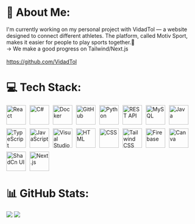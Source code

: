 # 💫 About Me:
I'm currently working on my personal project with VidadTol — a website designed to connect different athletes. The platform, called Motiv Sport, makes it easier for people to play sports together.🤸</br>
-> We make a good progress on Tailwind/Next.js</br>
</br>
https://github.com/VidadTol

# 💻 Tech Stack:
<div style="display: flex; align-items: flex-start; flex-wrap: wrap; gap: 10px;">
  <img src="https://techstack-generator.vercel.app/react-icon.svg" alt="React" width="51" height="51" />
  <img src="https://techstack-generator.vercel.app/csharp-icon.svg" alt="C#" width="51" height="51" />
  <img src="https://techstack-generator.vercel.app/docker-icon.svg" alt="Docker" width="51" height="51" />
  <img src="https://techstack-generator.vercel.app/github-icon.svg" alt="GitHub" width="51" height="51" />
  <img src="https://techstack-generator.vercel.app/python-icon.svg" alt="Python" width="51" height="51" />
  <img src="https://techstack-generator.vercel.app/restapi-icon.svg" alt="REST API" width="51" height="51" />
  <img src="https://techstack-generator.vercel.app/mysql-icon.svg" alt="MySQL" width="51" height="51" />
  <img src="https://techstack-generator.vercel.app/java-icon.svg" alt="Java" width="51" height="51" />
  <img src="https://techstack-generator.vercel.app/ts-icon.svg" alt="TypeScript" width="51" height="51" />
  <img src="https://techstack-generator.vercel.app/js-icon.svg" alt="JavaScript" width="51" height="51" />
  <img src="https://raw.githubusercontent.com/marwin1991/profile-technology-icons/refs/heads/main/icons/visual_studio_code.png" alt="Visual Studio Code" width="51" height="51" />
  <img src="https://raw.githubusercontent.com/marwin1991/profile-technology-icons/refs/heads/main/icons/html.png" alt="HTML" width="51" height="51" />
  <img src="https://raw.githubusercontent.com/marwin1991/profile-technology-icons/refs/heads/main/icons/css.png" alt="CSS" width="51" height="51" />
  <img src="https://raw.githubusercontent.com/marwin1991/profile-technology-icons/refs/heads/main/icons/tailwind_css.png" alt="Tailwind CSS" width="51" height="51" />
  <img src="https://raw.githubusercontent.com/marwin1991/profile-technology-icons/refs/heads/main/icons/firebase.png" alt="Firebase" width="51" height="51" />
  <img src="https://raw.githubusercontent.com/marwin1991/profile-technology-icons/refs/heads/main/icons/canva.png" alt="Canva" width="51" height="51" />
  <img src="https://raw.githubusercontent.com/marwin1991/profile-technology-icons/refs/heads/main/icons/shadcn_ui.png" alt="ShadCn UI" width="51" height="51" />
  <img src="https://raw.githubusercontent.com/marwin1991/profile-technology-icons/refs/heads/main/icons/next_js.png" alt="Next.js" width="51" height="51" />
</div>

# 📊 GitHub Stats:
![](https://github-readme-stats.vercel.app/api?username=JoBEph&theme=ambient_gradient&hide_border=false&include_all_commits=false&count_private=false)
![](https://github-readme-stats.vercel.app/api/top-langs/?username=JoBEph&theme=ambient_gradient&hide_border=false&include_all_commits=false&count_private=false&layout=compact)
